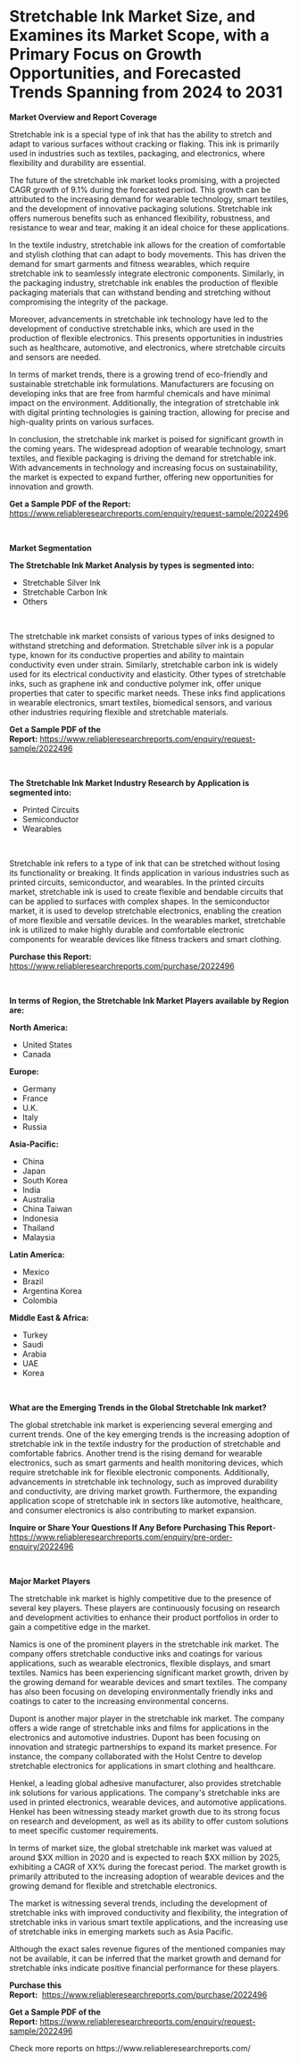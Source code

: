 <p><h1>Stretchable Ink Market Size, and Examines its Market Scope, with a Primary Focus on Growth Opportunities, and Forecasted Trends Spanning from 2024 to 2031</h1></p><p><strong>Market Overview and Report Coverage</strong></p>
<p><p>Stretchable ink is a special type of ink that has the ability to stretch and adapt to various surfaces without cracking or flaking. This ink is primarily used in industries such as textiles, packaging, and electronics, where flexibility and durability are essential.</p><p>The future of the stretchable ink market looks promising, with a projected CAGR growth of 9.1% during the forecasted period. This growth can be attributed to the increasing demand for wearable technology, smart textiles, and the development of innovative packaging solutions. Stretchable ink offers numerous benefits such as enhanced flexibility, robustness, and resistance to wear and tear, making it an ideal choice for these applications.</p><p>In the textile industry, stretchable ink allows for the creation of comfortable and stylish clothing that can adapt to body movements. This has driven the demand for smart garments and fitness wearables, which require stretchable ink to seamlessly integrate electronic components. Similarly, in the packaging industry, stretchable ink enables the production of flexible packaging materials that can withstand bending and stretching without compromising the integrity of the package.</p><p>Moreover, advancements in stretchable ink technology have led to the development of conductive stretchable inks, which are used in the production of flexible electronics. This presents opportunities in industries such as healthcare, automotive, and electronics, where stretchable circuits and sensors are needed.</p><p>In terms of market trends, there is a growing trend of eco-friendly and sustainable stretchable ink formulations. Manufacturers are focusing on developing inks that are free from harmful chemicals and have minimal impact on the environment. Additionally, the integration of stretchable ink with digital printing technologies is gaining traction, allowing for precise and high-quality prints on various surfaces.</p><p>In conclusion, the stretchable ink market is poised for significant growth in the coming years. The widespread adoption of wearable technology, smart textiles, and flexible packaging is driving the demand for stretchable ink. With advancements in technology and increasing focus on sustainability, the market is expected to expand further, offering new opportunities for innovation and growth.</p></p>
<p><strong>Get a Sample PDF of the Report:</strong> <a href="https://www.reliableresearchreports.com/enquiry/request-sample/2022496">https://www.reliableresearchreports.com/enquiry/request-sample/2022496</a></p>
<p>&nbsp;</p>
<p><strong>Market Segmentation</strong></p>
<p><strong>The Stretchable Ink Market Analysis by types is segmented into:</strong></p>
<p><ul><li>Stretchable Silver Ink</li><li>Stretchable Carbon Ink</li><li>Others</li></ul></p>
<p>&nbsp;</p>
<p><p>The stretchable ink market consists of various types of inks designed to withstand stretching and deformation. Stretchable silver ink is a popular type, known for its conductive properties and ability to maintain conductivity even under strain. Similarly, stretchable carbon ink is widely used for its electrical conductivity and elasticity. Other types of stretchable inks, such as graphene ink and conductive polymer ink, offer unique properties that cater to specific market needs. These inks find applications in wearable electronics, smart textiles, biomedical sensors, and various other industries requiring flexible and stretchable materials.</p></p>
<p><strong>Get a Sample PDF of the Report:</strong>&nbsp;<a href="https://www.reliableresearchreports.com/enquiry/request-sample/2022496">https://www.reliableresearchreports.com/enquiry/request-sample/2022496</a></p>
<p>&nbsp;</p>
<p><strong>The Stretchable Ink Market Industry Research by Application is segmented into:</strong></p>
<p><ul><li>Printed Circuits</li><li>Semiconductor</li><li>Wearables</li></ul></p>
<p>&nbsp;</p>
<p><p>Stretchable ink refers to a type of ink that can be stretched without losing its functionality or breaking. It finds application in various industries such as printed circuits, semiconductor, and wearables. In the printed circuits market, stretchable ink is used to create flexible and bendable circuits that can be applied to surfaces with complex shapes. In the semiconductor market, it is used to develop stretchable electronics, enabling the creation of more flexible and versatile devices. In the wearables market, stretchable ink is utilized to make highly durable and comfortable electronic components for wearable devices like fitness trackers and smart clothing.</p></p>
<p><strong>Purchase this Report:</strong>&nbsp; <a href="https://www.reliableresearchreports.com/purchase/2022496">https://www.reliableresearchreports.com/purchase/2022496</a></p>
<p>&nbsp;</p>
<p><strong>In terms of Region, the Stretchable Ink Market Players available by Region are:</strong></p>
<p>
    <p> <strong> North America: </strong>
        <ul>
            <li>United States</li>
            <li>Canada</li>
        </ul>
        </p> 
    <p> <strong> Europe: </strong>
        <ul>
            <li>Germany</li>
            <li>France</li>
            <li>U.K.</li>
            <li>Italy</li>
            <li>Russia</li>
        </ul>
        </p> 
    <p> <strong> Asia-Pacific: </strong>
        <ul>
            <li>China</li>
            <li>Japan</li>
            <li>South Korea</li>
            <li>India</li>
            <li>Australia</li>
            <li>China Taiwan</li>
            <li>Indonesia</li>
            <li>Thailand</li>
            <li>Malaysia</li>
        </ul>
        </p> 
    <p> <strong> Latin America: </strong>
        <ul>
            <li>Mexico</li>
            <li>Brazil</li>
            <li>Argentina Korea</li>
            <li>Colombia</li>
        </ul>
        </p> 
    <p> <strong> Middle East & Africa: </strong>
        <ul>
            <li>Turkey</li>
            <li>Saudi</li>
            <li>Arabia</li>
            <li>UAE</li>
            <li>Korea</li>
        </ul>
    </p>
    </p>
<p>&nbsp;</p>
<p><strong>What are the Emerging Trends in the Global Stretchable Ink market?</strong></p>
<p><p>The global stretchable ink market is experiencing several emerging and current trends. One of the key emerging trends is the increasing adoption of stretchable ink in the textile industry for the production of stretchable and comfortable fabrics. Another trend is the rising demand for wearable electronics, such as smart garments and health monitoring devices, which require stretchable ink for flexible electronic components. Additionally, advancements in stretchable ink technology, such as improved durability and conductivity, are driving market growth. Furthermore, the expanding application scope of stretchable ink in sectors like automotive, healthcare, and consumer electronics is also contributing to market expansion.</p></p>
<p><strong>Inquire or Share Your Questions If Any Before Purchasing This Report</strong>- <a href="https://www.reliableresearchreports.com/enquiry/pre-order-enquiry/2022496">https://www.reliableresearchreports.com/enquiry/pre-order-enquiry/2022496</a></p>
<p>&nbsp;</p>
<p><strong>Major Market Players</strong></p>
<p><p>The stretchable ink market is highly competitive due to the presence of several key players. These players are continuously focusing on research and development activities to enhance their product portfolios in order to gain a competitive edge in the market.</p><p>Namics is one of the prominent players in the stretchable ink market. The company offers stretchable conductive inks and coatings for various applications, such as wearable electronics, flexible displays, and smart textiles. Namics has been experiencing significant market growth, driven by the growing demand for wearable devices and smart textiles. The company has also been focusing on developing environmentally friendly inks and coatings to cater to the increasing environmental concerns.</p><p>Dupont is another major player in the stretchable ink market. The company offers a wide range of stretchable inks and films for applications in the electronics and automotive industries. Dupont has been focusing on innovation and strategic partnerships to expand its market presence. For instance, the company collaborated with the Holst Centre to develop stretchable electronics for applications in smart clothing and healthcare.</p><p>Henkel, a leading global adhesive manufacturer, also provides stretchable ink solutions for various applications. The company's stretchable inks are used in printed electronics, wearable devices, and automotive applications. Henkel has been witnessing steady market growth due to its strong focus on research and development, as well as its ability to offer custom solutions to meet specific customer requirements.</p><p>In terms of market size, the global stretchable ink market was valued at around $XX million in 2020 and is expected to reach $XX million by 2025, exhibiting a CAGR of XX% during the forecast period. The market growth is primarily attributed to the increasing adoption of wearable devices and the growing demand for flexible and stretchable electronics.</p><p>The market is witnessing several trends, including the development of stretchable inks with improved conductivity and flexibility, the integration of stretchable inks in various smart textile applications, and the increasing use of stretchable inks in emerging markets such as Asia Pacific.</p><p>Although the exact sales revenue figures of the mentioned companies may not be available, it can be inferred that the market growth and demand for stretchable inks indicate positive financial performance for these players.</p></p>
<p><strong>Purchase this Report:</strong>&nbsp;&nbsp;<a href="https://www.reliableresearchreports.com/purchase/2022496">https://www.reliableresearchreports.com/purchase/2022496</a></p>
<p></p>
<p><strong>Get a Sample PDF of the Report:</strong>&nbsp;<a href="https://www.reliableresearchreports.com/enquiry/request-sample/2022496">https://www.reliableresearchreports.com/enquiry/request-sample/2022496</a></p>
<p>Check more reports on https://www.reliableresearchreports.com/</p>